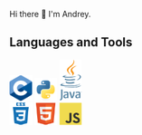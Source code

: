 Hi there 👋 I'm Andrey.

## Languages and Tools
<img src="/images/C_Logo.png" width="40"> <img src="/images/python-original.svg" width="40"> <img src="/images/Java_programming_language_logo.svg" width="40"><ins>  
   </ins><img src="/images/css3-plain-wordmark.svg" width="40"> <img src="/images/html5-original.svg" width="40"> <img src="/images/javascript-original.svg" width="40">






<!--
**A-Skvortsov/A-Skvortsov** is a ✨ _special_ ✨ repository because its `README.md` (this file) appears on your GitHub profile.

Here are some ideas to get you started:

- 🔭 I’m currently working on ...
- 🌱 I’m currently learning ...
- 👯 I’m looking to collaborate on ...
- 🤔 I’m looking for help with ...
- 💬 Ask me about ...
- 📫 How to reach me: ...
- 😄 Pronouns: ...
- ⚡ Fun fact: ...
-->
